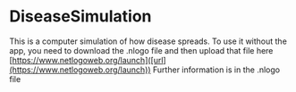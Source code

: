 # DiseaseSimulation
This is a computer simulation of how disease spreads.
To use it without the app, you need to download the .nlogo file and then upload that file here [https://www.netlogoweb.org/launch]([url](https://www.netlogoweb.org/launch))
Further information is in the .nlogo file
